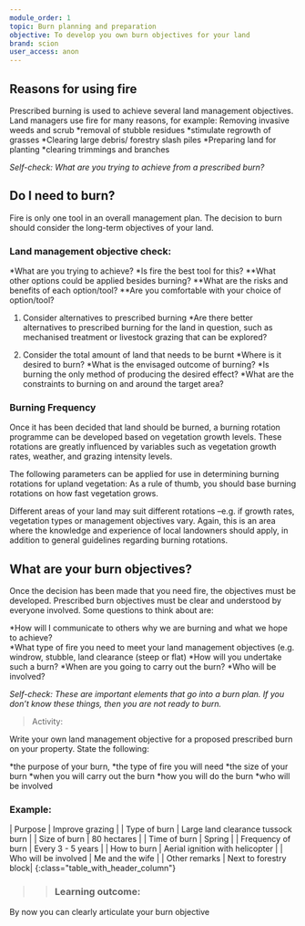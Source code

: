 ```yaml
---
module_order: 1
topic: Burn planning and preparation
objective: To develop you own burn objectives for your land
brand: scion
user_access: anon
---
```

## Reasons for using fire

Prescribed burning is used to achieve several land management objectives. Land managers use fire for many reasons, for example: 
Removing invasive weeds and scrub
*removal of stubble residues 
*stimulate regrowth of grasses 
*Clearing large debris/ forestry slash piles
*Preparing land for planting
*clearing trimmings and branches  

_Self-check: What are you trying to achieve from a prescribed burn?_

## Do I need to burn?

Fire is only one tool in an overall management plan. The decision to burn should consider 
the long-term objectives of your land.  

### Land management objective check:
*What are you trying to achieve?
*Is fire the best tool for this?
**What other options could be applied besides burning?
**What are the risks and benefits of each option/tool?
**Are you comfortable with your choice of option/tool?

1. Consider alternatives to prescribed burning
*Are there better alternatives to prescribed burning for the land in question, such as mechanised treatment or livestock grazing that can be explored?

2. Consider the total amount of land that needs to be burnt
*Where is it desired to burn?
*What is the envisaged outcome of burning?
*Is burning the only method of producing the desired effect?
*What are the constraints to burning on and around the target area?

### Burning Frequency 
Once it has been decided that land should be burned, a burning rotation programme can be developed based on vegetation growth levels. These rotations are greatly influenced by variables such as vegetation growth rates, weather, and grazing intensity levels. 

The following parameters can be applied for use in determining burning rotations for upland vegetation: As a rule of thumb, you should base burning rotations on how fast vegetation grows. 

Different areas of your land may suit different rotations –e.g. if growth rates, vegetation types or management objectives vary. Again, this is an area where the knowledge and experience of local landowners should apply, in addition to general guidelines regarding burning rotations. 

## What are your burn objectives?

Once the decision has been made that you need fire, the objectives must be developed. Prescribed burn objectives must be clear and understood by everyone involved. Some questions to think about are:

*How will I communicate to others why we are burning and what we hope to achieve?   
*What type of fire you need to meet your land management objectives (e.g. windrow, stubble, land clearance (steep or flat)
*How will you undertake such a burn?
*When are you going to carry out the burn?
*Who will be involved?

_Self-check: These are important elements that go into a burn plan. If you don’t know these things, then you are not ready to burn._

>Activity:

Write your own land management objective for a proposed prescribed burn on your property. State the following:

*the purpose of your burn,
*the type of fire you will need
*the size of your burn
*when you will carry out the burn
*how you will do the burn
*who will be involved

### Example:

| Purpose     | Improve grazing |
| Type of burn   | Large land clearance tussock burn |
| Size of burn    | 80 hectares |
| Time of burn   | Spring |
| Frequency of burn     | Every 3 - 5 years |
| How to burn   | Aerial ignition with helicopter |
| Who will be involved   | Me and the wife |
| Other remarks  | Next to forestry block|
{:class="table_with_header_column"}

>>### Learning outcome: 

By now you can clearly articulate your burn objective


